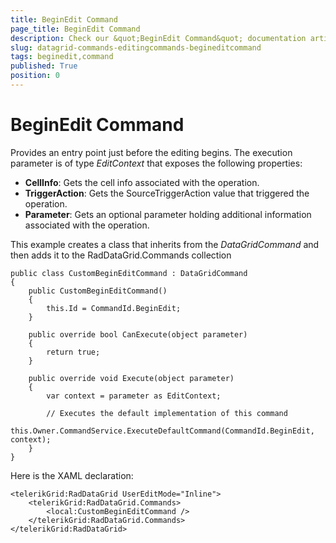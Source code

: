 ```yaml
---
title: BeginEdit Command
page_title: BeginEdit Command
description: Check our &quot;BeginEdit Command&quot; documentation article for RadDataGrid for UWP control.
slug: datagrid-commands-editingcommands-begineditcommand
tags: beginedit,command
published: True
position: 0
---
```


# BeginEdit Command

Provides an entry point just before the editing begins.
The execution parameter is of type *EditContext* that exposes the following properties:

* **CellInfo**: Gets the cell info associated with the operation.
* **TriggerAction**: Gets the SourceTriggerAction value that triggered the operation.
* **Parameter**: Gets an optional parameter holding additional information associated with the operation.

This example creates a class that inherits from the *DataGridCommand* and then adds it to the RadDataGrid.Commands collection

	public class CustomBeginEditCommand : DataGridCommand
	{
	    public CustomBeginEditCommand()
	    {
	        this.Id = CommandId.BeginEdit;
	    }
	
	    public override bool CanExecute(object parameter)
	    {
	        return true;
	    }
	
	    public override void Execute(object parameter)
	    {
	        var context = parameter as EditContext;
	
	        // Executes the default implementation of this command
	        this.Owner.CommandService.ExecuteDefaultCommand(CommandId.BeginEdit, context);
	    }
	}

Here is the XAML declaration:

	<telerikGrid:RadDataGrid UserEditMode="Inline">
	    <telerikGrid:RadDataGrid.Commands>
	        <local:CustomBeginEditCommand />
	    </telerikGrid:RadDataGrid.Commands>
	</telerikGrid:RadDataGrid>